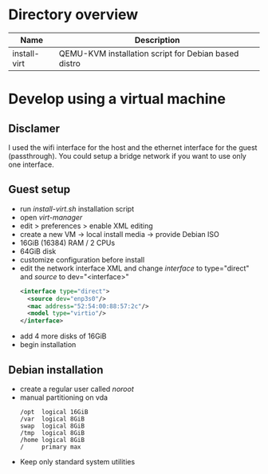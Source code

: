 # Directory overview

| Name         | Description                                          |
|--------------|------------------------------------------------------|
| install-virt | QEMU-KVM installation script for Debian based distro |

# Develop using a virtual machine

## Disclamer

I used the wifi interface for the host and the ethernet interface for the guest (passthrough).
You could setup a bridge network if you want to use only one interface.

## Guest setup

- run _install-virt.sh_ installation script
- open _virt-manager_
- edit > preferences > enable XML editing
- create a new VM -> local install media -> provide Debian ISO
- 16GiB (16384) RAM / 2 CPUs
- 64GiB disk
- customize configuration before install
- edit the network interface XML and change _interface_ to type="direct" and _source_ to dev="\<interface\>"
  ```XML
  <interface type="direct">
    <source dev="enp3s0"/>
    <mac address="52:54:00:88:57:2c"/>
    <model type="virtio"/>
  </interface>
  ```
- add 4 more disks of 16GiB
- begin installation


## Debian installation

- create a regular user called _noroot_
- manual partitioning on vda
  ```
  /opt  logical 16GiB
  /var  logical 8GiB
  swap  logical 8GiB
  /tmp  logical 8GiB
  /home logical 8GiB
  /     primary max
  ```
- Keep only standard system utilities
